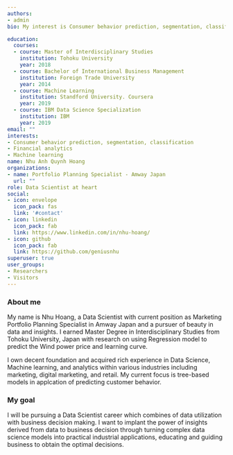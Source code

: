 ```yaml
---
authors:
- admin
bio: My interest is Consumer behavior prediction, segmentation, classification; financial forecasting and Machine learning. I earned Master Degree in Interdisciplinary Studies from Tohoku University and have decent experience in various industries including marketing, digital marketing, and retail.

education:
  courses:
  - course: Master of Interdisciplinary Studies
    institution: Tohoku University
    year: 2018
  - course: Bachelor of International Business Management
    institution: Foreign Trade University
    year: 2014
  - course: Machine Learning
    institution: Standford University. Coursera
    year: 2019
  - course: IBM Data Science Specialization
    institution: IBM
    year: 2019  
email: ""
interests:
- Consumer behavior prediction, segmentation, classification
- Financial analytics
- Machine learning
name: Nhu Anh Quynh Hoang
organizations:
- name: Portfolio Planning Specialist - Amway Japan
  url: ""
role: Data Scientist at heart
social:
- icon: envelope
  icon_pack: fas
  link: '#contact'
- icon: linkedin
  icon_pack: fab
  link: https://www.linkedin.com/in/nhu-hoang/
- icon: github
  icon_pack: fab
  link: https://github.com/geniusnhu
superuser: true
user_groups:
- Researchers
- Visitors
---
```


### **About me**
My name is Nhu Hoang, a Data Scientist with current position as Marketing Portfolio Planning Specialist in Amway Japan and a pursuer of beauty in data and insights. I earned Master Degree in Interdisciplinary Studies from Tohoku University, Japan with research on using Regression model to predict the Wind power price and learning curve. 

I own decent foundation and acquired rich experience in Data Science, Machine learning, and analytics within various industries including marketing, digital marketing, and retail. My current focus is tree-based models in applcation of predicting customer behavior.

### **My goal**

I will be pursuing a Data Scientist career which combines of data utilization with business decision making. I want to implant the power of insights derived from data to business decision through turning complex data science models into practical industrial applications, educating and guiding business to obtain the optimal decisions.